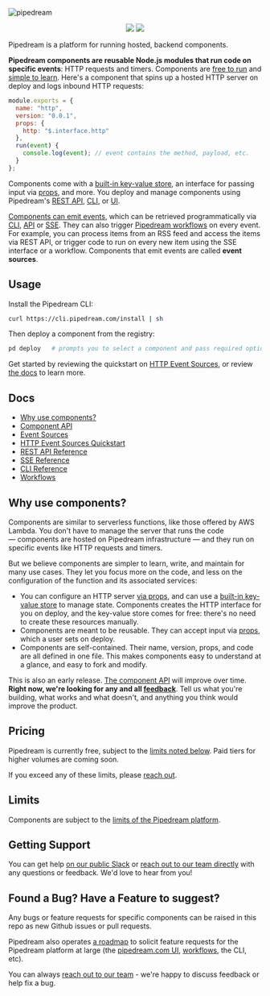 ![pipedream](https://i.ibb.co/hB42XLK/github2.png)

<p align="center">
  <img src="https://img.shields.io/badge/-Join%20us%20on%20Slack-green?logo=slack&logoColor=34d28B&labelColor=150d11&color=34d28B&logoWidth=18&link=https%3A%2F%2Fpipedream.com%2Fcommunity&link=https%3A%2F%2Fpipedream.com%2Fcommunity)](https://pipedream.com/community">
  <img src="https://img.shields.io/twitter/follow/pipedream?label=Follow%20%40pipedream&style=social">
</p>

Pipedream is a platform for running hosted, backend components.

**Pipedream components are reusable Node.js modules that run code on specific events**: HTTP requests and timers. Components are [free to run](#pricing) and [simple to learn](COMPONENT-API.md). Here's a component that spins up a hosted HTTP server on deploy and logs inbound HTTP requests:

```javascript
module.exports = {
  name: "http",
  version: "0.0.1",
  props: {
    http: "$.interface.http"
  },
  run(event) {
    console.log(event); // event contains the method, payload, etc.
  }
};
```

Components come with a [built-in key-value store](COMPONENT-API.md#servicedb), an interface for passing input via [props](COMPONENT-API.md#props), and more. You deploy and manage components using Pipedream's [REST API](https://docs.pipedream.com/api/rest/), [CLI](https://docs.pipedream.com/cli/reference/), or [UI](https://pipedream.com/sources).

[Components can emit events](/COMPONENT-API.md#thisemit), which can be retrieved programmatically via [CLI](https://docs.pipedream.com/cli/reference/), [API](https://docs.pipedream.com/api/rest/) or [SSE](https://docs.pipedream.com/api/sse/). They can also trigger [Pipedream workflows](https://docs.pipedream.com/workflows/) on every event. For example, you can process items from an RSS feed and access the items via REST API, or trigger code to run on every new item using the SSE interface or a workflow. Components that emit events are called **event sources**.

## Usage

Install the Pipedream CLI:

```bash
curl https://cli.pipedream.com/install | sh
```

Then deploy a component from the registry:

```bash
pd deploy   # prompts you to select a component and pass required options
```

Get started by reviewing the quickstart on [HTTP Event Sources](components/http#quickstart), or review [the docs](#docs) to learn more.

## Docs

- [Why use components?](#why-use-components)
- [Component API](COMPONENT-API.md)
- [Event Sources](https://docs.pipedream.com/event-sources/)
- [HTTP Event Sources Quickstart](https://github.com/PipedreamHQ/pipedream/tree/master/interfaces/http)
- [REST API Reference](https://docs.pipedream.com/api/rest/)
- [SSE Reference](https://docs.pipedream.com/api/sse/)
- [CLI Reference](https://docs.pipedream.com/cli/reference/)
- [Workflows](https://docs.pipedream.com/workflows/)

## Why use components?

Components are similar to serverless functions, like those offered by AWS Lambda. You don't have to manage the server that runs the code — components are hosted on Pipedream infrastructure — and they run on specific events like HTTP requests and timers.

But we believe components are simpler to learn, write, and maintain for many use cases. They let you focus more on the code, and less on the configuration of the function and its associated services:

- You can configure an HTTP server [via props](/COMPONENT-API.md#interfacehttp), and can use a [built-in key-value store](/COMPONENT-API.md#servicedb) to manage state. Components creates the HTTP interface for you on deploy, and the key-value store comes for free: there's no need to create these resources manually.
- Components are meant to be reusable. They can accept input via [props](/COMPONENT-API.md#props), which a user sets on deploy.
- Components are self-contained. Their name, version, props, and code are all defined in one file. This makes components easy to understand at a glance, and easy to fork and modify.

This is also an early release. [The component API](/COMPONENT-API.md) will improve over time. **Right now, we're looking for any and all [feedback](https://pipedream.com/community)**. Tell us what you're building, what works and what doesn't, and anything you think would improve the product.

## Pricing

Pipedream is currently free, subject to the [limits noted below](#limits). Paid tiers for higher volumes are coming soon.

If you exceed any of these limits, please [reach out](https://docs.pipedream.com/support/).

## Limits

Components are subject to the [limits of the Pipedream platform](https://docs.pipedream.com/limits/).

## Getting Support

You can get help [on our public Slack](https://pipedream.com/community) or [reach out to our team directly](https://docs.pipedream.com/support/) with any questions or feedback. We'd love to hear from you!

## Found a Bug? Have a Feature to suggest?

Any bugs or feature requests for specific components can be raised in this repo as new Github issues or pull requests.

Pipedream also operates [a roadmap](https://github.com/PipedreamHQ/roadmap) to solicit feature requests for the Pipedream platform at large (the [pipedream.com UI](https://pipedream.com), [workflows](https://docs.pipedream.com/workflows/), the CLI, etc).

You can always [reach out to our team](https://docs.pipedream.com/support/) - we're happy to discuss feedback or help fix a bug.
